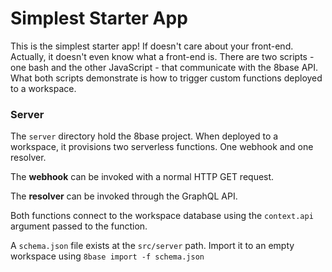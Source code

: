 # Simplest Starter App

This is the simplest starter app! If doesn't care about your front-end. Actually, it doesn't even know what a front-end is. There are two scripts - one bash and the other JavaScript - that communicate with the 8base API. What both scripts demonstrate is how to trigger custom functions deployed to a workspace.

### Server
The `server` directory hold the 8base project. When deployed to a workspace, it provisions two serverless functions. One webhook and one resolver.

The **webhook** can be invoked with a normal HTTP GET request. 

The **resolver** can be invoked through the GraphQL API.

Both functions connect to the workspace database using the `context.api` argument passed to the function.

A `schema.json` file exists at the `src/server` path. Import it to an empty workspace using `8base import -f schema.json`

     
